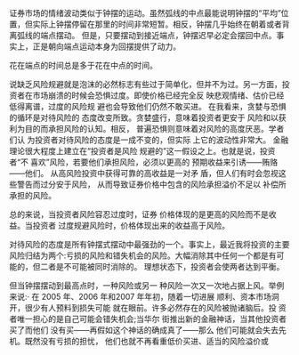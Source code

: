 证券市场的情绪波动类似于钟摆的运动。虽然弧线的中点最能说明钟摆的“平均”位置，但实际上钟摆停留在那里的时间非常短暂。相反，钟摆几乎始终在朝着或者背离弧线的端点摆动。 但是，只要摆动到接近端点，钟摆迟早必定会摆回中点。事实上，正是朝向端点运动本身为回摆提供了动力。

花在端点的时间总是多于花在中点的时间。

说缺乏风险规避就是泡沫的必然标志有些过于简单化，但并不为过。另一方面，投资者在市场崩溃的时候会恐惧过度。即使价格已经完全反 映悲观情绪、估价已经低得离谱，过度的风险规 避也会导致他们仍然不敢买进。
在我看来，贪婪与恐惧的循环是对待风险的 态度改变所致。贪婪盛行，意味着投资者更安于 风险和以获利为目的而承担风险的认知。相反， 普遍恐惧则意味着对风险的高度厌恶。学者们认 为投资者对待风险的态度是一成不变的，但实际 上它的波动性非常大。
金融理论很大程度上建立在“投资者是风险 规避的”这一假设之上。也就是说，投资者“不 喜欢”风险，若要他们承担风险，必须以更高的 预期收益来引诱——贿赂——他们。
从高风险投资中获得可靠的高收益是一对矛 盾，但人们有时会忽视这些警告而过分安于风险， 从而导致证券价格中包含的风险承担溢价不足以 补偿所承担的风险。

总的来说，当投资者风险容忍过度时，证券 价格体现的是更高的风险而不是收益。当投资者 过度规避风险时，价格体现出来的收益高于风险。

对待风险的态度是所有钟摆式摆动中最强劲的一个。事实上，最近我将投资的主要风险归结为两个:亏损的风险和错失机会的风险。大幅消除其中任何一个都是有可能的，但二者是不可能被同时消除的。 理想状态下，投资者会使两者达到平衡。

但当钟摆摆动到最高点时，一种风险或另一 种风险一次又一次地占据上风。举例来说:· 在 2005 年、2006 年和2007 年年初，随着一切进展 顺利、资本市场洞开，很少有人预料到损失可能 就在眼前。许多必然存在的风险被抛诸脑后。投 资者唯一担心的是自己可能会错失机会;当华尔 街推出新的金融神话，当其他投资者买了而他们 没有买——再假如这个神话的确成真了——那么 他们可能就会失去先机。既然没有亏损的担忧， 他们也就不再看重低价买进、适当的风险溢价或

